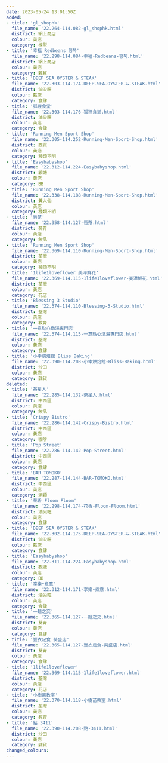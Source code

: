 ```yaml
---
date: 2023-05-24 13:01:50Z
added:
- title: 'gl_shophk'
  file_name: '22.264-114.082-gl_shophk.html'
  district: 網上商店
  colour: 黃店
  category: 模型
- title: '幸福 Redbeans 행북'
  file_name: '22.298-114.084-幸福-Redbeans-행북.html'
  district: 網上商店
  colour: 黃店
  category: 雜貨
- title: 'DEEP SEA OYSTER & STEAK'
  file_name: '22.303-114.174-DEEP-SEA-OYSTER-&-STEAK.html'
  district: 油尖旺
  colour: 藍店
  category: 食肆
- title: '狐狸食堂'
  file_name: '22.303-114.176-狐狸食堂.html'
  district: 油尖旺
  colour: 黃店
  category: 食肆
- title: 'Running Men Sport Shop'
  file_name: '22.305-114.252-Running-Men-Sport-Shop.html'
  district: 西貢
  colour: 黃店
  category: 種類不明
- title: 'Easybabyshop'
  file_name: '22.312-114.224-Easybabyshop.html'
  district: 觀塘
  colour: 黃店
  category: BB
- title: 'Running Men Sport Shop'
  file_name: '22.338-114.188-Running-Men-Sport-Shop.html'
  district: 黃大仙
  colour: 黃店
  category: 種類不明
- title: '唇茶'
  file_name: '22.358-114.127-唇茶.html'
  district: 葵青
  colour: 黃店
  category: 飲品
- title: 'Running Men Sport Shop'
  file_name: '22.369-114.110-Running-Men-Sport-Shop.html'
  district: 荃灣
  colour: 黃店
  category: 種類不明
- title: '1life1loveflower 美澕鮮花'
  file_name: '22.369-114.115-1life1loveflower-美澕鮮花.html'
  district: 荃灣
  colour: 黃店
  category: 花店
- title: 'Blessing 3 Studio'
  file_name: '22.374-114.110-Blessing-3-Studio.html'
  district: 荃灣
  colour: 黃店
  category: 教育
- title: '一意點心燉湯專門店'
  file_name: '22.374-114.115-一意點心燉湯專門店.html'
  district: 荃灣
  colour: 黃店
  category: 食肆
- title: '小幸烘焙館 Bliss Baking'
  file_name: '22.390-114.208-小幸烘焙館-Bliss-Baking.html'
  district: 沙田
  colour: 黃店
  category: 雜貨
deleted:
- title: '茶星人'
  file_name: '22.285-114.132-茶星人.html'
  district: 中西區
  colour: 黃店
  category: 飲品
- title: 'Crispy Bistro'
  file_name: '22.286-114.142-Crispy-Bistro.html'
  district: 中西區
  colour: 黃店
  category: 咖啡
- title: 'Pop Street'
  file_name: '22.286-114.142-Pop-Street.html'
  district: 中西區
  colour: 黃店
  category: 食肆
- title: 'BAR TOMOKO'
  file_name: '22.287-114.144-BAR-TOMOKO.html'
  district: 中西區
  colour: 黃店
  category: 酒類
- title: '花香 Floom Floom'
  file_name: '22.298-114.174-花香-Floom-Floom.html'
  district: 油尖旺
  colour: 黃店
  category: 食肆
- title: 'DEEP SEA OYSTER & STEAK'
  file_name: '22.302-114.175-DEEP-SEA-OYSTER-&-STEAK.html'
  district: 油尖旺
  colour: 藍店
  category: 食肆
- title: 'Easybabyshop'
  file_name: '22.311-114.224-Easybabyshop.html'
  district: 觀塘
  colour: 黃店
  category: BB
- title: '享樂•煮意'
  file_name: '22.312-114.171-享樂•煮意.html'
  district: 油尖旺
  colour: 黃店
  category: 食肆
- title: '一麵之交'
  file_name: '22.365-114.127-一麵之交.html'
  district: 葵青
  colour: 黃店
  category: 食肆
- title: '豐衣足食 葵盛店'
  file_name: '22.365-114.127-豐衣足食-葵盛店.html'
  district: 葵青
  colour: 黃店
  category: 食肆
- title: '1life1loveflower'
  file_name: '22.369-114.115-1life1loveflower.html'
  district: 荃灣
  colour: 黃店
  category: 花店
- title: '小樹苗教室'
  file_name: '22.370-114.118-小樹苗教室.html'
  district: 荃灣
  colour: 黃店
  category: 教育
- title: '點 3411'
  file_name: '22.390-114.208-點-3411.html'
  district: 沙田
  colour: 黃店
  category: 雜貨
changed_colours:
---
```

